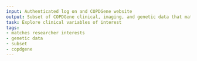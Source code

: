 ```yaml
---
input: Authenticated log on and COPDGene website
output: Subset of COPDGene clinical, imaging, and genetic data that matches researcher interests
task: Explore clinical variables of interest
tags:
- matches researcher interests
- genetic data
- subset
- copdgene
---
```

